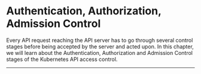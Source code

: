 # Authentication, Authorization, Admission Control

Every API request reaching the API server has to go through several control stages before being accepted by the server and acted upon. In this chapter, we will learn about the Authentication, Authorization and Admission Control stages of the Kubernetes API access control.

---

